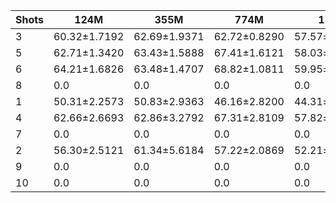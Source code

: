 |   Shots | 124M         | 355M         | 774M         | 1.5B         | 1.3B         | 2.7B         | 6B           | RB           | RL            | BB           |
|---------|--------------|--------------|--------------|--------------|--------------|--------------|--------------|--------------|---------------|--------------|
|       3 | 60.32±1.7192 | 62.69±1.9371 | 62.72±0.8290 | 57.57±1.3627 | 68.34±1.9004 | 69.37±2.4619 | 70.00±0.3447 | 75.31±2.6789 | 69.57±2.6134  | 64.37±2.6553 |
|       5 | 62.71±1.3420 | 63.43±1.5888 | 67.41±1.6121 | 58.03±3.0006 | 71.08±0.9098 | 72.71±1.3706 | 75.37±0.9903 | 81.69±6.5480 | 79.49±3.7488  | 74.20±3.0033 |
|       6 | 64.21±1.6826 | 63.48±1.4707 | 68.82±1.0811 | 59.95±2.5678 | 70.95±1.9319 | 72.72±1.4495 | 75.60±1.7242 | 84.09±6.9005 | 77.87±0.0000  | 67.77±8.3577 |
|       8 | 0.0          | 0.0          | 0.0          | 0.0          | 72.18±1.7592 | 73.64±1.2324 | 75.06±1.4137 | 80.42±3.4264 | 79.33±7.4205  | 0.0          |
|       1 | 50.31±2.2573 | 50.83±2.9363 | 46.16±2.8200 | 44.31±0.8061 | 57.04±2.9399 | 52.90±1.8849 | 54.60±0.6621 | 29.18±6.5644 | 23.00±10.3423 | 17.52±7.4242 |
|       4 | 62.66±2.6693 | 62.86±3.2792 | 67.31±2.8109 | 57.82±0.9371 | 70.31±1.9608 | 71.42±1.7695 | 73.61±0.7186 | 76.57±0.5337 | 81.23±2.7055  | 67.91±2.2194 |
|       7 | 0.0          | 0.0          | 0.0          | 0.0          | 72.76±1.2447 | 73.84±0.8290 | 76.66±1.2198 | 76.47±0.5173 | 74.23±2.5884  | 0.0          |
|       2 | 56.30±2.5121 | 61.34±5.6184 | 57.22±2.0869 | 52.21±1.8816 | 64.65±3.3609 | 65.10±2.2069 | 65.28±1.0283 | 71.01±0.7417 | 70.49±5.9825  | 52.69±3.8822 |
|       9 | 0.0          | 0.0          | 0.0          | 0.0          | 73.32±1.2730 | 74.30±0.7000 | 77.24±0.7388 | 79.43±3.1319 | 76.47±1.1575  | 0.0          |
|      10 | 0.0          | 0.0          | 0.0          | 0.0          | 73.19±0.9961 | 74.32±0.4811 | 76.95±0.4457 | 79.09±3.4197 | 80.47±4.0729  | 0.0          |